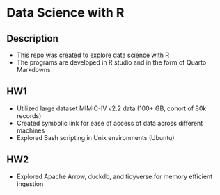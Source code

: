# Data Science with R

## Description
 - This repo was created to explore data science with R
 - The programs are developed in R studio and in the form of Quarto Markdowns

## HW1
- Utilized large dataset MIMIC-IV v2.2 data (100+ GB, cohort of 80k records)
- Created symbolic link for ease of access of data across different machines
- Explored Bash scripting in Unix environments (Ubuntu)

## HW2
- Explored Apache Arrow, duckdb, and tidyverse for memory efficient ingestion
